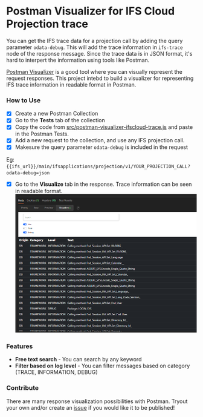 # Postman Visualizer for IFS Cloud Projection trace

You can get the IFS trace data for a projection call by adding the query parameter `odata-debug`.
This will add the trace information in `ifs-trace` node of the response message. Since the trace data is in JSON format, it's hard to interpert the information using tools like Postman.

[Postman Visualizer](https://learning.postman.com/docs/sending-requests/visualizer/) is a good tool where you can visually represent the request responses. This project intebd to build a visualizer for representing IFS trace information in readable format in Postman.

### How to Use
- [x] Create a new Postman Collection
- [X] Go to the **Tests** tab of the collection
- [X] Copy the code from [src/postman-visualizer-ifscloud-trace.js](src/postman-visualizer-ifscloud-trace.js) and paste in the Postman Tests.
- [X] Add a new request to the collection, and use any IFS projection call.
- [X] Makesure the query parameter `odata-debug` is included in the request

Eg: `{{ifs_url}}/main/ifsapplications/projection/v1/YOUR_PROJECTION_CALL?odata-debug=json`
- [X] Go to the **Visualize** tab in the response. Trace information can be seen in readable format.
![IFS trace visualizer for Postman](/images/Postman-response-visualizer-ifs-trace.png)

### Features
- **Free text search** - You can search by any keyword
- **Filter based on log level** - You can filter messages based on category (TRACE, INFORMATION, DEBUG)

### Contribute
There are many response visualization possibilities with Postman. Tryout your own and/or create an [issue](https://github.com/damithsj/IFSCloud-Postman-Trace-Visualizer/issues) if you would like it to be published! 
